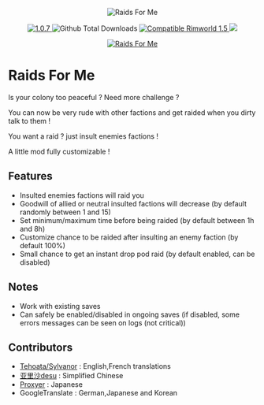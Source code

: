 <p align="center">
    <img src="https://i.imgur.com/XbCyJA0.png" alt="Raids For Me" />
</p>

<p align="center">
	<a href="https://github.com/aRandomKiwi/Raids-For-Me/releases">
		<img src="https://img.shields.io/badge/release-1.0.7-4BC51D.svg?style=flat" alt="1.0.7" />
    </a>
	<img src="https://img.shields.io/github/downloads-pre/aRandomKiwi/Raids-For-Me/total.svg?style=popout-square&color=green" alt="Github Total Downloads" />
	<a href="https://steamcommunity.com/sharedfiles/filedetails/?id=1633517937">
		<img src="https://img.shields.io/badge/RimWorld-1.5-purple.svg?longCache=true&style=plastic)" alt="Compatible Rimworld 1.5" />
    </a>
	<a href="https://steamcommunity.com/sharedfiles/filedetails/?id=1633517937">
		<img src="https://img.shields.io/badge/documentation-%F0%9F%94%8D-blue?style=flat" />
</p>
<p align="center">
    <a href="https://ko-fi.com/arandomkiwi">
        <img src="https://i.imgur.com/j6rtAY1.png" alt="Raids For Me" />
    </a>
</p>

# Raids For Me

Is your colony too peaceful ? Need more challenge ?

You can now be very rude with other factions and get raided when you dirty talk to them !

You want a raid ? just insult enemies factions !

A little mod fully customizable !


## Features

* Insulted enemies factions will raid you
* Goodwill of allied or neutral insulted factions will decrease (by default randomly between 1 and 15)
* Set minimum/maximum time before being raided (by default between 1h and 8h)
* Customize chance to be raided after insulting an enemy faction (by default 100%)
* Small chance to get an instant drop pod raid (by default enabled, can be disabled)

## Notes

* Work with existing saves
* Can safely be enabled/disabled in ongoing saves (if disabled, some errors messages can be seen on logs (not critical))

## Contributors

* [Tehoata/Sylvanor](https://steamcommunity.com/profiles/76561198000935993) : English,French translations
* [亚里沙desu](https://steamcommunity.com/profiles/76561198319499263) : Simplified Chinese
* [Proxyer](https://steamcommunity.com/profiles/76561198257945076) : Japanese
* GoogleTranslate : German,Japanese and Korean
